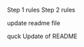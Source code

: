 Step 1 rules Step 2 rules

update readme file





quck Update of README




















































